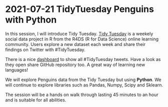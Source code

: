 # 2021-07-21 TidyTuesday Penguins with Python
 
In this session, I will introduce Tidy Tuesday. [Tidy Tuesday](https://github.com/rfordatascience/tidytuesday) is a weekely social data project in R from the R4DS (R for Data Science) online learning community. Users explore a new dataset each week and share their findings on Twitter with #TidyTuesday.

There is a nice [dashboard](https://shiny.rstudio.com/gallery/tidy-tuesday.html) to show all #TidyTuesday tweets. Have a look as they open share GitHub repository too. A great way of learning new languages!

We will explore Penguins data from the Tidy Tuesday but using **Python**. We will continue to explore libraries such as Pandas, Numpy, Scipy and Sklearn.

The session will be a hands on walk through lasting 45 minutes to an hour and is suitable for all abilities.

